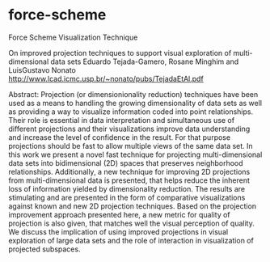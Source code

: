 force-scheme
============

Force Scheme Visualization Technique

On improved projection techniques to support visual exploration of
multi-dimensional data sets
Eduardo Tejada-Gamero, Rosane Minghim and LuisGustavo Nonato
http://www.lcad.icmc.usp.br/~nonato/pubs/TejadaEtAl.pdf

Abstract:
Projection (or dimensionionality reduction) techniques have been used
as a means to handling the growing dimensionality of data sets as well
as providing a way to visualize information coded into point
relationships. Their role is essential in data interpretation and
simultaneous use of different projections and their visualizations
improve data understanding and increase the level of confidence in the
result. For that purpose projections should be fast to allow multiple
views of the same data set. In this work we present a novel fast
technique for projecting multi-dimensional data sets into
bidimensional (2D) spaces that preserves neighborhood relationships.
Additionally, a new technique for improving 2D projections from
multi-dimensional data is presented, that helps reduce the inherent
loss of information yielded by dimensionality reduction. The results
are stimulating and are presented in the form of comparative
visualizations against known and new 2D projection techniques. Based
on the projection improvement approach presented here, a new metric
for quality of projection is also given, that matches well the visual
perception of quality. We discuss the implication of using improved
projections in visual exploration of large data sets and the role of
interaction in visualization of projected subspaces.
